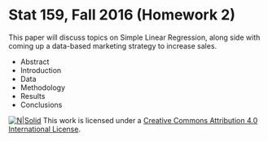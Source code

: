 # Stat 159, Fall 2016 (Homework 2)  

This paper will discuss topics on Simple Linear Regression, along side with coming up a data-based marketing strategy to increase sales.


* Abstract
* Introduction
* Data
* Methodology
* Results
* Conclusions




[![N|Solid](https://i.creativecommons.org/l/by/4.0/88x31.png)](http://creativecommons.org/licenses/by/4.0/)
This work is licensed under a [Creative Commons Attribution 4.0 International License](http://creativecommons.org/licenses/by/4.0/).
